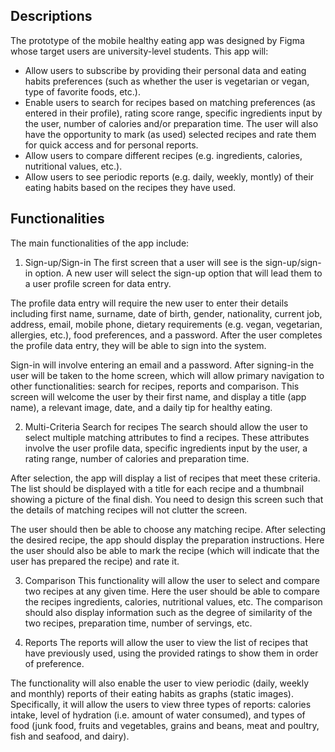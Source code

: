 ## Descriptions
The prototype of the mobile healthy eating app was designed by Figma whose target users are university-level students. This app will:
- Allow users to subscribe by providing their personal data and eating habits preferences (such as whether the user is vegetarian or vegan, type of favorite foods, etc.).
- Enable users to search for recipes based on matching preferences (as entered in their profile), rating score range, specific ingredients input by the user, number of calories and/or preparation time. The user will also have the opportunity to mark (as used) selected recipes and rate them for quick access and for personal reports.
- Allow users to compare different recipes (e.g. ingredients, calories, nutritional values, etc.).
- Allow users to see periodic reports (e.g. daily, weekly, montly) of their eating habits based on the recipes they have used.

## Functionalities
The main functionalities of the app include:
1. Sign-up/Sign-in
The first screen that a user will see is the sign-up/sign-in option. A new user will select the sign-up option that will lead them to a user profile screen for data entry.

The profile data entry will require the new user to enter their details including first name, surname, date of birth, gender, nationality, current job, address, email, mobile phone, dietary requirements (e.g. vegan, vegetarian, allergies, etc.), food preferences, and a password. After the user completes the profile data
entry, they will be able to sign into the system.

Sign-in will involve entering an email and a password. After signing-in the user will be taken to the home screen, which will allow primary navigation to other functionalities: search for recipes, reports and comparison. This screen will welcome the user by their first name, and display a title (app name), a relevant
image, date, and a daily tip for healthy eating.

2. Multi-Criteria Search for recipes
The search should allow the user to select multiple matching attributes to find a recipes. These attributes involve the user profile data, specific ingredients input by the user, a rating range, number of calories and preparation time.

After selection, the app will display a list of recipes that meet these criteria. The list should be displayed with a title for each recipe and a thumbnail showing a picture of the final dish. You need to design this screen such that the details of matching recipes will not clutter the screen.

The user should then be able to choose any matching recipe. After selecting the desired recipe, the app should display the preparation instructions. Here the user should also be able to mark the recipe (which will indicate that the user has prepared the recipe) and rate it.

3. Comparison
This functionality will allow the user to select and compare two recipes at any given time. Here the user should be able to compare the recipes ingredients, calories, nutritional values, etc. The comparison should also display information such as the degree of similarity of the two recipes, preparation time, number of
servings, etc.

4. Reports
The reports will allow the user to view the list of recipes that have previously used, using the provided ratings to show them in order of preference.

The functionality will also enable the user to view periodic (daily, weekly and monthly) reports of their eating habits as graphs (static images). Specifically, it will allow the users to view three types of reports: calories intake, level of hydration (i.e. amount of water consumed), and types of food (junk food, fruits
and vegetables, grains and beans, meat and poultry, fish and seafood, and dairy). 

